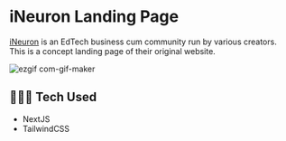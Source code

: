 # iNeuron Landing Page

[iNeuron](https://ineuron.ai/) is an EdTech business cum community run by various creators. This is a concept landing page of their original website.


![ezgif com-gif-maker](https://user-images.githubusercontent.com/40262320/183876433-f8b70c3a-ce0a-4310-bb9b-d4a3f9b9e5c6.gif)




## 👨🏻‍💻 Tech Used
- NextJS
- TailwindCSS


